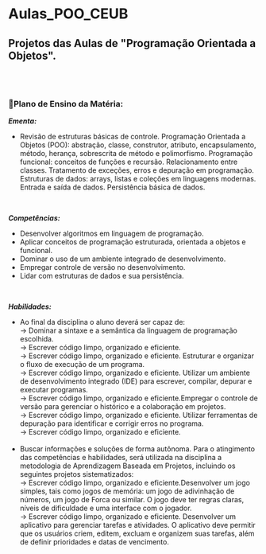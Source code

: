 # Aulas_POO_CEUB
## Projetos das Aulas de "Programação Orientada a Objetos".


<br>
<br>


### **🔎Plano de Ensino da Matéria:**
***Ementa:***
- Revisão de estruturas básicas de controle. Programação Orientada a Objetos (POO): abstração, classe, construtor, atributo, encapsulamento, método, herança, sobrescrita de método e polimorfismo. Programação funcional: conceitos de funções e recursão. Relacionamento entre classes. Tratamento de exceções, erros e depuração em programação. Estruturas de dados: arrays, listas e coleções em linguagens modernas. Entrada e saída de dados. Persistência básica de dados.
<br>

***Competências:***
- Desenvolver algoritmos em linguagem de programação.
- Aplicar conceitos de programação estruturada, orientada a objetos e funcional.
- Dominar o uso de um ambiente integrado de desenvolvimento.
- Empregar controle de versão no desenvolvimento.
- Lidar com estruturas de dados e sua persistência.
<br>


***Habilidades:***
- Ao final da disciplina o aluno deverá ser capaz de:<br>
  -> Dominar a sintaxe e a semântica da linguagem de programação escolhida.<br>
  ->  Escrever código limpo, organizado e eficiente.<br>
  ->  Escrever código limpo, organizado e eficiente. Estruturar e organizar o fluxo de execução de um programa.<br>
  ->  Escrever código limpo, organizado e eficiente. Utilizar um ambiente de desenvolvimento integrado (IDE) para escrever, compilar, depurar e executar programas.<br>
  ->  Escrever código limpo, organizado e eficiente.Empregar o controle de versão para gerenciar o histórico e a colaboração em projetos.<br>
   ->  Escrever código limpo, organizado e eficiente. Utilizar ferramentas de depuração para identificar e corrigir erros no programa.<br>
   ->  Escrever código limpo, organizado e eficiente.<br><br>
- Buscar informações e soluções de forma autônoma. Para o atingimento das competências e habilidades, será utilizada na disciplina a metodologia de Aprendizagem Baseada em Projetos, incluindo os seguintes projetos sistematizados:<br>
   ->  Escrever código limpo, organizado e eficiente.Desenvolver um jogo simples, tais como jogos de memória: um jogo de adivinhação de números, um jogo de Forca ou similar. O jogo deve ter regras claras, níveis de dificuldade e uma interface com o jogador.<br>
   ->  Escrever código limpo, organizado e eficiente. Desenvolver um aplicativo para gerenciar tarefas e atividades. O aplicativo deve permitir que os usuários criem, editem, excluam e organizem suas tarefas, além de definir prioridades e datas de vencimento.
